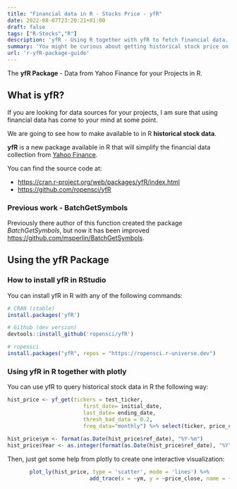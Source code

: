 ```yaml
---
title: "Financial data in R - Stocks Price - yfR"
date: 2022-08-07T23:20:21+01:00
draft: false
tags: ["R-Stocks","R"]
description: 'yfR - Using R together with yfR to fetch financial data.'
summary: 'You might be curious about getting historical stock price on companies, for some project that you want to accomplish - yfR is an open source library that helps us with this task. '
url: 'r-yfR-package-guide'
---
```


The **yfR Package** - Data from Yahoo Finance for your Projects in R.

## What is yfR?

If you are looking for data sources for your projects, I am sure that using financial data has come to your mind at some point.

We are going to see how to make available to in R **historical stock data**.

**yfR** is a new package available in R that will simplify the financial data collection from [Yahoo Finance](https://finance.yahoo.com/ "Yahoo Finance {rel='nofollow'}").

You can find the source code at:

* <https://cran.r-project.org/web/packages/yfR/index.html>
* <https://github.com/ropensci/yfR>

### Previous work - BatchGetSymbols

Previously there author of this function created the package *BatchGetSymbols*, but now it has been improved <https://github.com/msperlin/BatchGetSymbols>.

## Using the yfR Package


### How to install yfR in RStudio


You can install yfR in R with any of the following commands:

```r
# CRAN (stable)
install.packages('yfR')

# Github (dev version)
devtools::install_github('ropensci/yfR')

# ropensci
install.packages("yfR", repos = "https://ropensci.r-universe.dev")
```


### Using yfR in R together with plotly

You can use yfR to query historical stock data in R the following way:

```r
hist_price <- yf_get(tickers = test_ticker,
                        first_date= initial_date,
                        last_date= ending_date,
                        thresh_bad_data = 0.2,
                        freq_data="monthly") %>% select(ticker, price_close, ref_date) 
                        
hist_price$ym <- format(as.Date(hist_price$ref_date), "%Y-%m")
hist_price$Year <- as.integer(format(as.Date(hist_price$ref_date), "%Y"))
```

Then, just get some help from plotly to create one interactive visualization:

```r
       plot_ly(hist_price, type = 'scatter', mode = 'lines') %>%
                          add_trace(x = ~ym, y = ~price_close, name = ~ticker)
```